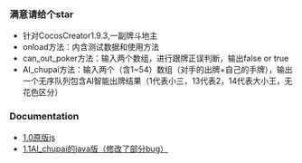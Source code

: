 ### 满意请给个star
* 针对CocosCreator1.9.3,一副牌斗地主
* onload方法：内含测试数据和使用方法
* can_out_poker方法：输入两个数组，进行跟牌正误判断，输出false or true
* AI_chupai方法：输入两个（含1~54）数组（对手的出牌+自己的手牌），输出一个无序队列包含AI智能出牌结果（1代表小三，13代表2，14代表大小王，无花色区分）




### Documentation

* [1.0原版js](https://github.com/IMGameDesigner/PokerGame/blob/master/a.js)
* [1.1AI_chupai的java版（修改了部分bug）](https://github.com/IMGameDesigner/PokerGame/blob/master/landowner.java)


